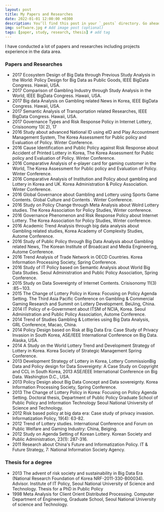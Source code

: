 ```yaml
---
layout: post
title: My Papers and Researches
date: 2022-01-01 12:00:00 +0300
description: You’ll find this post in your `_posts` directory. Go ahead and edit it and re-build the site to see your changes. # Add post description (optional)
img: software.jpg # Add image post (optional)
tags: [paper, study, research, thesis] # add tag
---
```


I have conducted a lot of papers and researches including projects experience in the data area.

### Papers and Researches
- 2017 Ecosystem Design of Big Data through Previous Study Analysis in the World: Policy Design for Big Data as Public Goods, IEEE BigData Congress. Hawaii, USA.
- 2017 Comparison of Gambling Industry through Study Analysis in the World, IEEE BigData Congress. Hawaii, USA.
- 2017 Big data Analysis on Gambling related News in Korea, IEEE BigData Congress. Hawaii, USA.
- 2017 Semantic Analysis of Transportation related Researches, IEEE BigData Congress. Hawaii, USA.
- 2017 Governance Types and Risk Response Policy in Internet Lottery, Crisisonomy 13( 2), 17
- 2016 Study about advanced National ID using eID and Play Accountment Management System, The Korea Assessment for Public policy and Evaluation of Policy. Winter Conference.
- 2016 Cause Identification and Public Policy against Risk Response about Accident of Printed Lottery in Korea, The Korea Assessment for Public policy and Evaluation of Policy. Winter Conference.
- 2016 Comparative  Analysis  of  e-player  card  for  gaming  customer  in  the World,	The Korea Assessment for Public policy and Evaluation of Policy. Winter Conference.
- 2016 Comparative Analysis of Institution and Policy about gambling and Lottery in Korea and UK. Korea Administration & Policy Association. Winter Conference.
- 2016 Global Governance about Gambling and Lottery using Sports Game Contents. Global Culture and Contents . Winter Conference.
- 2016 Study on Policy Change through Meta Analysis about Wolrd Lottery studies. The Korea Association for Policy Studies, Winter conference.
- 2016 Governance Phenomenon and Risk Response Policy about Internet Lottery. The Korea Association for Policy Studies, Winter conference.
- 2016 Academic Trend Analysis through big data analysis about Gambling related studies, Korea Academy of Complexity Studies, Autome Conference.
- 2016 Study of Public Policy through Big Data Analysis about Gambling related News, The  Korean Institute of Broadcast and Media Engineering, Autome Conference.
- 2016 Trend Analysis of Trade Network in OECD Countries. Korea Information Processing Society, Spring Conference.
- 2016 Study of IT Policy based on Semantic Analysis about World Big Data Studies. Seoul Administration and Public Policy Association, Spring Conference.
- 2015 Study on Data Sovereignty of Internet Contents. Crisisonomy 11(3) :85∼103.
- 2015 The Change of Lottery Policy in Korea: Focusing on Policy Agenda Setting. The Third Asia Pacific Conference on Gambling & Commercial Gaming Research and Summit on Lottery Development. BeiJing, China.
- 2014 IT Policy of e-Government about ITSM of NCIA, Korea. Seoul Administration   and Public Policy Association, Autome Conference.
- 2014 Trend of Studies Gambling & Lotteries using Big Data Analysis, GRL Conference, Macao, China.
- 2014 Policy Design based on Risk at Big Data Era: Case Study of Privacy Invasion in South Korea, ASE/IEEE International Conference on Big Data. Alaska, USA.
- 2014 A Study on the World Lottery Trend and Development Strategy of Lottery in Korea. Korea Society of Strategic Management Spring Conference.
- 2013 Development Strategy of Lottery in Korea, Lottery CommissionBig Data and Policy design for Data Sovereignty: A Case Study on Copyright and CCL in South Korea, 2013 ASE/IEEE International Conference on Big Data. Washington D.C., USA.
- 2013 Policy  Design  about  Big  Data  Concept  and  Data  sovereignty. Korea Information Processing Society, Spring Conference.
- 2013 The Change of Lottery Policy in Korea: Focusing on Policy Agenda Setting. Doctoral  thesis, Department of Public Policy Graduate School of Public Policy and Information Technology Seoul National University of Science and Technology.
- 2012 Risk based policy at big data era: Case  study  of  privacy  invasion.  Informatization  Policy, 19(4): 63-82.
- 2012 Trend of Lottery studies. International Conference and Forum on Public Welfare and Gaming Industry: China, Beiging.
- 2012 Study on Agenda Setting of Korean Lottery. Korean Society and Public Administration, 23(1): 287-316.
- 2011 Research about China's Future and Informatization Policy. IT & Future Strategy, 7: National Information Society Agency.

### Thesis for a degree
- 2013 The advent of risk society and sustainability in Big Data Era (National Research Foundation of Korea NRF-2011-330-B00034). Advisor. Institute of IT Policy, Seoul National University of Science and Technology. Thesis for a PhD in Public Policy
- 1998 Meta Analysis for Client Orient Distributed Processing. Computer Department of Engineering, Graduate School, Seoul National University of science and Technology.